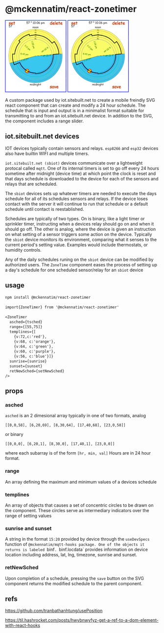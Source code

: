 # @mckennatim/react-zonetimer

<img src="img/zonetimer-temp.PNG" alt="component image" width="200"/>
<img src="img/zonetimer-temp.PNG" alt="component image" width="200"/>

A custom package used by iot.sitebuilt.net to create a mobile freindly SVG react component that can create and modify a 24 hour schedule. The schedule that is input and output is in a minimalist format suitable for transmitting to and from an iot.sitebuilt.net device. In addition to the SVG, the component includes a range slider.

## iot.sitebuilt.net devices

IOT devices typically contain sensors and relays. `esp8266` and `esp32` devices also have builtin WIFI and multiple timers. 

`iot.sitebuilt.net (sbiot)` devices communicate over a lightweight protocal called `mqtt`. One of its internal timers is set to go off every 24 hours sometime after midnight (device time) at which point the clock is reset and that days schedule is downloaded to the device for each of the sensors and relays that are scheduled.

The `sbiot` devices sets up whatever timers are needed to execute the days schedule for all of its schedules sensors and relays. If the device loses contact with the server it will continue to run that schedule or a default schedule until contact is reestablished.

Schedules are typically of two types. On is binary, like a light timer or sprinkler timer, instructing when a devices relay should go on and when it should go off. The other is analog, where the device is given an instruction on what setting of a sensor triggers some action on the device. Typically the `sbiot` device monitors its environment, comparing what it senses to the current period's setting value. Examples would include thermostats, or humidity controls.

Any of the daily schedules runing on the `sbiot` device can be modified by authorized users. The `ZoneTime` component eases the process of setting up a day's schedule for one scheduled sensor/relay for an `sbiot` device

## usage

    npm install @mckennatim/react-zonetimer

    import{ZoneTimer} from '@mckennatim/react-zonetimer'

    <ZoneTimer 
      asched={tsched}
      range={[55,75]}
      templines={[
        {v:72,c:'red'}, 
        {v:68, c:'orange'},
        {v:64, c:'green'},  
        {v:60, c:'purple'}, 
        {v:56, c:'blue'}]}
      sunrise={sunrise} 
      sunset={sunset} 
      retNewSched={setNewSched}
    />

## props

### asched 

`asched` is an 2 dimesional array typically in one of two formats, analog 

    [[0,0,58], [6,20,69], [8,30,64], [17,40,68], [23,0,58]]

or binary

    [[0,0,0], [6,20,1], [8,30,0], [17,40,1], [23,0,0]]

where each subarray is of the form `[hr, min, val]` Hours are in 24 hour format.

### range 

An array defining the maximum and minimum values of a devices schedule

### templines

An array of objects that causes a set of concentric circles to be drawn on the component. These circles serve as intermediary indicators over the range of setting values

### sunrise and sunset

A string in the format `15:20` provided by device through the `useDevSpecs` function of `@mckennatim/mqtt-hooks package. One of the objects it returns is labeled `binf`. `binf.locdata` provides information on device location including address, lat, lng, timezone, sunrise and sunset.

### retNewSched

Upon completion of a schedule, pressing the `save` button on the SVG component returns the modified schedule to the parent component.







## refs
https://github.com/tranbathanhtung/usePosition

https://til.hashrocket.com/posts/hwybnwyfyz-get-a-ref-to-a-dom-element-with-react-hooks